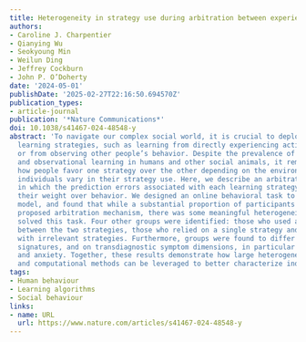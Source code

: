 ```yaml
---
title: Heterogeneity in strategy use during arbitration between experiential and observational learning
authors:
- Caroline J. Charpentier
- Qianying Wu
- Seokyoung Min
- Weilun Ding
- Jeffrey Cockburn
- John P. O’Doherty
date: '2024-05-01'
publishDate: '2025-02-27T22:16:50.694570Z'
publication_types:
- article-journal
publication: '*Nature Communications*'
doi: 10.1038/s41467-024-48548-y
abstract: 'To navigate our complex social world, it is crucial to deploy multiple
  learning strategies, such as learning from directly experiencing action outcomes
  or from observing other people’s behavior. Despite the prevalence of experiential
  and observational learning in humans and other social animals, it remains unclear
  how people favor one strategy over the other depending on the environment, and how
  individuals vary in their strategy use. Here, we describe an arbitration mechanism
  in which the prediction errors associated with each learning strategy influence
  their weight over behavior. We designed an online behavioral task to test our computational
  model, and found that while a substantial proportion of participants relied on the
  proposed arbitration mechanism, there was some meaningful heterogeneity in how people
  solved this task. Four other groups were identified: those who used a fixed mixture
  between the two strategies, those who relied on a single strategy and non-learners
  with irrelevant strategies. Furthermore, groups were found to differ on key behavioral
  signatures, and on transdiagnostic symptom dimensions, in particular autism traits
  and anxiety. Together, these results demonstrate how large heterogeneous datasets
  and computational methods can be leveraged to better characterize individual differences.'
tags:
- Human behaviour
- Learning algorithms
- Social behaviour
links:
- name: URL
  url: https://www.nature.com/articles/s41467-024-48548-y
---
```


